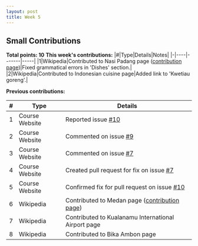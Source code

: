 ```yaml
---
layout: post
title: Week 5
---
```


Small Contributions
-------------------

**Total points: 10**
**This week's contributions:**
|#|Type|Details|Notes|
|-|----|-------|-----|
|1|Wikipedia|Contributed to Nasi Padang page ([contribution page](https://en.wikipedia.org/wiki/Special:Contributions/Ravenclaw14))|Fixed grammatical errors in 'Dishes' section.|
|2|Wikipedia|Contributed to Indonesian cuisine page|Added link to 'Kwetiau goreng'.|		

**Previous contributions:**

|#|Type|Details|
|-|----|-------|
|1|Course Website|Reported issue [#10](https://github.com/joannakl/cs480_s18/issues/10)|
|2|Course Website|Commented on issue [#9](https://github.com/joannakl/cs480_s18/issues/9)|
|3|Course Website|Commented on issue [#7](https://github.com/joannakl/cs480_s18/issues/7)|
|4|Course Website|Created pull request for fix on issue [#7](https://github.com/joannakl/cs480_s18/pull/52)|
|5|Course Website|Confirmed fix for pull request on issue [#10](https://github.com/joannakl/cs480_s18/pull/68)|
|6|Wikipedia|Contributed to Medan page ([contribution page](https://en.wikipedia.org/wiki/Special:Contributions/Ravenclaw14))|
|7|Wikipedia|Contributed to Kualanamu International Airport page|
|8|Wikipedia|Contributed to Bika Ambon page|

